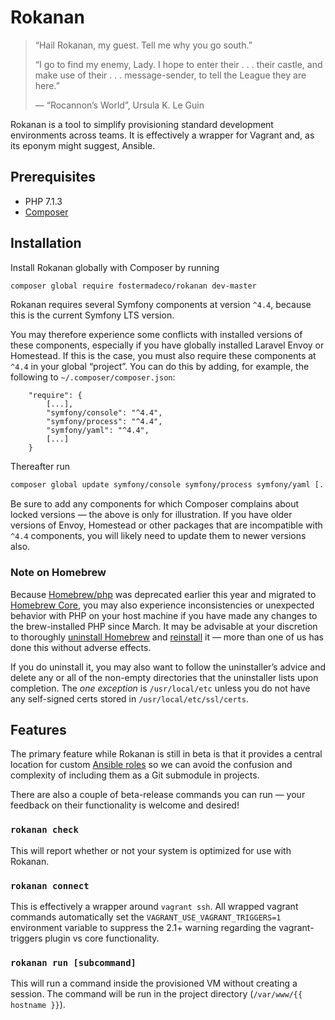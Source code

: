 # Rokanan

> “Hail Rokanan, my guest. Tell me why you go south.”
>
> “I go to find my enemy, Lady. I hope to enter their . . . their castle,
> and make use of their . . . message-sender, to tell the League they are
> here.”
>
> — “Rocannon’s World”,  Ursula K. Le Guin 

Rokanan is a tool to simplify provisioning standard development environments across teams. It is effectively a wrapper for Vagrant and, as its eponym might suggest, Ansible.

## Prerequisites

* PHP 7.1.3
* [Composer](https://getcomposer.org/)

## Installation

Install Rokanan globally with Composer by running

```bash
composer global require fostermadeco/rokanan dev-master
```

Rokanan requires several Symfony components at version `^4.4`, because this is the current Symfony LTS version.

You may therefore experience some conflicts with installed versions of these components, especially if you have globally installed Laravel Envoy or Homestead. If this is the case, you must also require these components at `^4.4` in your global “project”. You can do this by adding, for example, the following to `~/.composer/composer.json`:

```
    "require": {
        [...], 
        "symfony/console": "^4.4",
        "symfony/process": "^4.4",
        "symfony/yaml": "^4.4",
        [...]
    }
```

Thereafter run

```bash
composer global update symfony/console symfony/process symfony/yaml [. . .]
```

Be sure to add any components for which Composer complains about locked versions — the above is only for illustration. If you have older versions of Envoy, Homestead or other packages that are incompatible with `^4.4` components, you will likely need to update them to newer versions also. 

### Note on Homebrew

Because [Homebrew/php](https://github.com/Homebrew/homebrew-php) was deprecated earlier this year and migrated to [Homebrew Core](https://github.com/Homebrew/homebrew-core), you may also experience inconsistencies or unexpected behavior with PHP on your host machine if you have made any changes to the brew-installed PHP since March. It may be advisable at your discretion to thoroughly [uninstall Homebrew](https://docs.brew.sh/FAQ#how-do-i-uninstall-homebrew) and [reinstall](https://docs.brew.sh/Installation) it — more than one of us has done this without adverse effects.

If you do uninstall it, you may also want to follow the uninstaller’s advice and delete any or all of the non-empty directories that the uninstaller lists upon completion. The _one exception_ is `/usr/local/etc` unless you do not have any self-signed certs stored in `/usr/local/etc/ssl/certs`.

## Features   

The primary feature while Rokanan is still in beta is that it provides a central location for custom [Ansible roles](https://github.com/fostermadeco/ansible-roles) so we can avoid the confusion and complexity of including them as a Git submodule in projects.

There are also a couple of beta-release commands you can run — your feedback on their functionality is welcome and desired!

### `rokanan check`

This will report whether or not your system is optimized for use with Rokanan.

### `rokanan connect`

This is effectively a wrapper around `vagrant ssh`. All wrapped vagrant commands automatically set the `VAGRANT_USE_VAGRANT_TRIGGERS=1` environment variable to suppress the 2.1+ warning regarding the vagrant-triggers plugin vs core functionality.

### `rokanan run [subcommand]`

This will run a command inside the provisioned VM without creating a session. The command will be run in the project directory (`/var/www/{{ hostname }}`).

